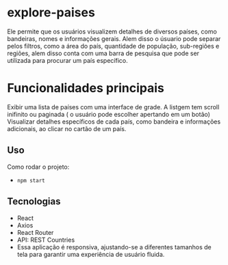 # explore-paises
Ele permite que os usuários visualizem detalhes de diversos países, como bandeiras, nomes e informações gerais. Alem disso o úsuario pode separar pelos filtros, como a área do país, quantidade de população, sub-regiões e regiões, alem disso conta com uma barra de pesquisa que pode ser utilizada para procurar um país específico.

# Funcionalidades principais
Exibir uma lista de países com uma interface de grade.
A listgem tem scroll inifinito ou paginada ( o usuário pode escolher apertando em um botão)
Visualizar detalhes específicos de cada país, como bandeira e informações adicionais, ao clicar no cartão de um país.

## Uso
Como rodar o projeto:
- `npm start`

## Tecnologias
- React
- Axios
- React Router
- API: REST Countries
- Essa aplicação é responsiva, ajustando-se a diferentes tamanhos de tela para garantir uma experiência de usuário fluida.
